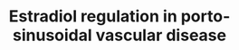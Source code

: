 ---
annotations:
- id: DOID:10762
  parent: cardiovascular system disease
  type: Disease Ontology
  value: portal hypertension
- id: CL:0000359
  parent: native cell
  type: Cell Type Ontology
  value: vascular associated smooth muscle cell
- id: CL:0000115
  parent: native cell
  type: Cell Type Ontology
  value: endothelial cell
- id: PW:0000021
  parent: disease pathway
  type: Pathway Ontology
  value: hypertension pathway
- id: PW:0000013
  parent: disease pathway
  type: Pathway Ontology
  value: disease pathway
- id: DOID:178
  parent: cardiovascular system disease
  type: Disease Ontology
  value: vascular disease
authors:
- ChristeldeVries
- Fehrhart
- AlexanderPico
- Egonw
- Eweitz
- Larsgw
- Khanspers
citedin: ''
communities:
- Diseases
description: 'Porto-sinusoidal vascular disease (PSVD) is a rare disease (Schouten
  et al., 2015), affecting less than 1 in 2000 citizens (European standard) (Griffon
  et al., 2016). It is characterized by signs of presinusoidal portal hypertension
  without cirrhosis, where the cause of the hypertension is unknown (Lee et al., 2016;
  Schouten et al., 2011). Based on that what is known about the etiology of PSVD,
  its development can be categorized into five groups: immunological disorders, chronic
  infections, exposure to medications or toxins, prothrombic conditions, and genetic
  predisposition (Schouten et al., 2015). In practice, the disease has multiple contributing
  factors (Siramolpiwat et al., 2016).   This pathway describes a mutation in the
  KCNN3 gene that is hypothesized to result in genetic predisposition to PSVD (Koot
  et al., 2016). PSVD has also been referred as idiopathic non-cirrhotic portal hypertension
  (INCPH), hepatoportal sclerosis, incomplete septal cirrhosis, obliterative portal
  venopathy, partial nodular transformation, non-cirrhotic portal fibrosis, nodular
  regenerative hyperplasia (NRH), and idiopathic portal hypertension (Schouten et
  al., 2015; Siramolpiwat et al., 2016; Besmond et al., 2017).'
last-edited: 2025-07-28
ndex: null
organisms:
- Homo sapiens
redirect_from:
- /index.php/Pathway:WP5235
- /instance/WP5235
- /instance/WP5235_r140106
revision: r140106
schema-jsonld:
- '@context': https://schema.org/
  '@id': https://wikipathways.github.io/pathways/WP5235.html
  '@type': Dataset
  creator:
    '@type': Organization
    name: WikiPathways
  description: 'Porto-sinusoidal vascular disease (PSVD) is a rare disease (Schouten
    et al., 2015), affecting less than 1 in 2000 citizens (European standard) (Griffon
    et al., 2016). It is characterized by signs of presinusoidal portal hypertension
    without cirrhosis, where the cause of the hypertension is unknown (Lee et al.,
    2016; Schouten et al., 2011). Based on that what is known about the etiology of
    PSVD, its development can be categorized into five groups: immunological disorders,
    chronic infections, exposure to medications or toxins, prothrombic conditions,
    and genetic predisposition (Schouten et al., 2015). In practice, the disease has
    multiple contributing factors (Siramolpiwat et al., 2016).   This pathway describes
    a mutation in the KCNN3 gene that is hypothesized to result in genetic predisposition
    to PSVD (Koot et al., 2016). PSVD has also been referred as idiopathic non-cirrhotic
    portal hypertension (INCPH), hepatoportal sclerosis, incomplete septal cirrhosis,
    obliterative portal venopathy, partial nodular transformation, non-cirrhotic portal
    fibrosis, nodular regenerative hyperplasia (NRH), and idiopathic portal hypertension
    (Schouten et al., 2015; Siramolpiwat et al., 2016; Besmond et al., 2017).'
  keywords:
  - Apamin
  - CALM1
  - Ca²⁺
  - ESR1
  - Estradiol
  - K+
  - KCNN3
  - K⁺
  - SK3
  - SP1
  - SP3
  license: CC0
  name: Estradiol regulation in porto-sinusoidal vascular disease
seo: CreativeWork
title: Estradiol regulation in porto-sinusoidal vascular disease
wpid: WP5235
---